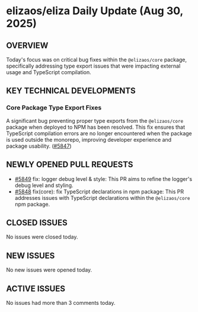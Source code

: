 # elizaos/eliza Daily Update (Aug 30, 2025)
## OVERVIEW 
Today's focus was on critical bug fixes within the `@elizaos/core` package, specifically addressing type export issues that were impacting external usage and TypeScript compilation.

## KEY TECHNICAL DEVELOPMENTS

### Core Package Type Export Fixes
A significant bug preventing proper type exports from the `@elizaos/core` package when deployed to NPM has been resolved. This fix ensures that TypeScript compilation errors are no longer encountered when the package is used outside the monorepo, improving developer experience and package usability. ([#5847](https://github.com/elizaos/eliza/pull/5847))

## NEWLY OPENED PULL REQUESTS
- [#5849](https://github.com/elizaos/eliza/pull/5849) fix: logger debug level & style: This PR aims to refine the logger's debug level and styling.
- [#5848](https://github.com/elizaos/eliza/pull/5848) fix(core): fix TypeScript declarations in npm package: This PR addresses issues with TypeScript declarations within the `@elizaos/core` npm package.

## CLOSED ISSUES
No issues were closed today.

## NEW ISSUES
No new issues were opened today.

## ACTIVE ISSUES
No issues had more than 3 comments today.